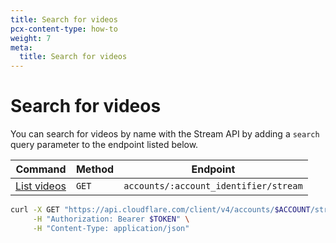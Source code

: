 ```yaml
---
title: Search for videos
pcx-content-type: how-to
weight: 7
meta:
  title: Search for videos
---
```


# Search for videos

You can search for videos by name with the Stream API by adding a `search` query parameter to the endpoint listed below.

<TableWrap>

<table>
  <thead>
  <tr>
   <th><strong>Command</strong>
   </th>
   <th><strong>Method</strong>
   </th>
   <th><strong>Endpoint</strong>
   </th>
  </tr>
  </thead>
  <tbody>
  <tr>
   <td><a href="https://api.cloudflare.com/#stream-videos-list-videos">List videos</a>
   </td>
   <td><Code>GET</Code>
   </td>
   <td><Code>accounts/:account_identifier/stream</Code>
   </td>
  </tr>
  </tbody>
</table>

</TableWrap>

```bash
curl -X GET "https://api.cloudflare.com/client/v4/accounts/$ACCOUNT/stream?search=puppy" \
     -H "Authorization: Bearer $TOKEN" \
     -H "Content-Type: application/json"
```